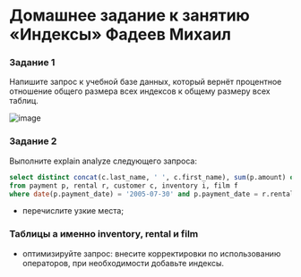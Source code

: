 # Домашнее задание к занятию «Индексы» Фадеев Михаил

### Задание 1

Напишите запрос к учебной базе данных, который вернёт процентное отношение общего размера всех индексов к общему размеру всех таблиц.

![image](https://github.com/FadMikhail/Indexes/assets/132131230/c9e2d583-f42c-49c5-8b1a-d91b3da4542c)

### Задание 2

Выполните explain analyze следующего запроса:
```sql
select distinct concat(c.last_name, ' ', c.first_name), sum(p.amount) over (partition by c.customer_id, f.title)
from payment p, rental r, customer c, inventory i, film f
where date(p.payment_date) = '2005-07-30' and p.payment_date = r.rental_date and r.customer_id = c.customer_id and i.inventory_id = r.inventory_id
```
- перечислите узкие места;
### Таблицы а именно inventory, rental и film

- оптимизируйте запрос: внесите корректировки по использованию операторов, при необходимости добавьте индексы.


